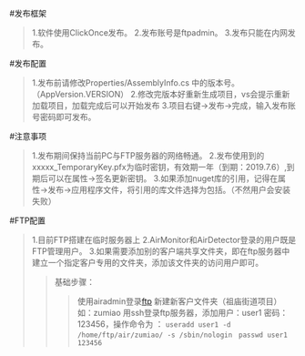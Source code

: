 ﻿#发布框架
>1.软件使用ClickOnce发布。
>2.发布账号是ftpadmin。
>3.发布只能在内网发布。

#发布配置
>1.发布前请修改Properties/AssemblyInfo.cs 中的版本号。（AppVersion.VERSION）
>2.修改完版本好重新生成项目，vs会提示重新加载项目，加载完成后可以开始发布
>3.项目右键->发布->完成，输入发布账号密码即可发布。


#注意事项
>1.发布期间保持当前PC与FTP服务器的网络畅通。
>2.发布使用到的xxxxx_TemporaryKey.pfx为临时密钥，有效期一年（到期：2019.7.6）,到期后可以在属性->签名更新密钥。
>3.如果添加nuget库的引用，记得在属性->发布->应用程序文件，将引用的库文件选择为包括。（不然用户会安装失败）


#FTP配置
>1.目前FTP搭建在临时服务器上
>2.AirMonitor和AirDetector登录的用户既是FTP管理用户。
>3.如果需要添加别的客户端共享文件夹，即在ftp服务器中建立一个指定客户专用的文件夹，添加该文件夹的访问用户即可。
>> 基础步骤：
>>> 使用airadmin登录[ftp](ftp://192.168.1.180)
>>> 新建新客户文件夹（祖庙街道项目）如：zumiao
>>> 用ssh登录ftp服务器，添加用户：user1 密码：123456，操作命令为 ：
>>> ``useradd user1 -d /home/ftp/air/zumiao/ -s /sbin/nologin ``
>>> ``passwd user1 123456``